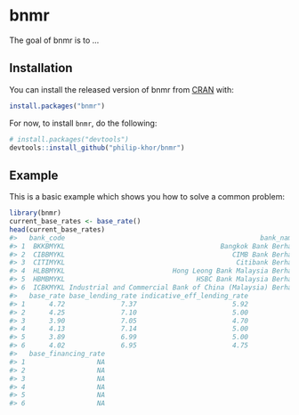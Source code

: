 
<!-- README.md is generated from README.Rmd. Please edit that file -->

# bnmr

The goal of bnmr is to …

## Installation

You can install the released version of bnmr from
[CRAN](https://CRAN.R-project.org) with:

``` r
install.packages("bnmr")
```

For now, to install `bnmr`, do the following:

``` r
# install.packages("devtools")
devtools::install_github("philip-khor/bnmr")
```

## Example

This is a basic example which shows you how to solve a common problem:

``` r
library(bnmr)
current_base_rates <- base_rate()
head(current_base_rates)
#>   bank_code                                                 bank_name
#> 1  BKKBMYKL                                       Bangkok Bank Berhad
#> 2  CIBBMYKL                                          CIMB Bank Berhad
#> 3  CITIMYKL                                           Citibank Berhad
#> 4  HLBBMYKL                           Hong Leong Bank Malaysia Berhad
#> 5  HBMBMYKL                                 HSBC Bank Malaysia Berhad
#> 6  ICBKMYKL Industrial and Commercial Bank of China (Malaysia) Berhad
#>   base_rate base_lending_rate indicative_eff_lending_rate
#> 1      4.72              7.37                        5.92
#> 2      4.25              7.10                        5.00
#> 3      3.90              7.05                        4.70
#> 4      4.13              7.14                        5.00
#> 5      3.89              6.99                        5.00
#> 6      4.02              6.95                        4.75
#>   base_financing_rate
#> 1                  NA
#> 2                  NA
#> 3                  NA
#> 4                  NA
#> 5                  NA
#> 6                  NA
```
